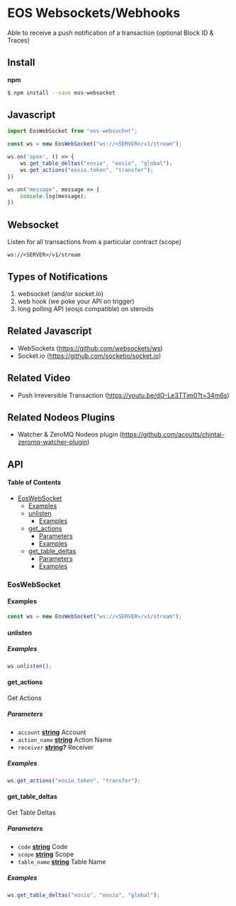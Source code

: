 # EOS Websockets/Webhooks

Able to receive a push notification of a transaction (optional Block ID & Traces)

## Install

**npm**

```bash
$ npm install --save eos-websocket
```

## Javascript

```javascript
import EosWebSocket from "eos-websocket";

const ws = new EosWebSocket("ws://<SERVER>/v1/stream");

ws.on('open', () => {
    ws.get_table_deltas("eosio", "eosio", "global");
    ws.get_actions("eosio.token", "transfer");
})

ws.on("message", message => {
    console.log(message);
})
```

## Websocket

Listen for all transactions from a particular contract (scope)

```url
ws://<SERVER>/v1/stream
```

## Types of Notifications

1) websocket (and/or socket.io)
2) web hook (we poke your API on trigger)
3) long polling API (eosjs compatible) on steroids

## Related Javascript

-   WebSockets (<https://github.com/websockets/ws>)
-   Socket.io (<https://github.com/socketio/socket.io>)

## Related Video

-   Push Irreversible Transaction (<https://youtu.be/dO-Le3TTim0?t=34m6s>)

## Related Nodeos Plugins

-   Watcher & ZeroMQ Nodeos plugin (<https://github.com/acoutts/chintai-zeromq-watcher-plugin>)

## API

<!-- Generated by documentation.js. Update this documentation by updating the source code. -->

#### Table of Contents

-   [EosWebSocket](#eoswebsocket)
    -   [Examples](#examples)
    -   [unlisten](#unlisten)
        -   [Examples](#examples-1)
    -   [get_actions](#get_actions)
        -   [Parameters](#parameters)
        -   [Examples](#examples-2)
    -   [get_table_deltas](#get_table_deltas)
        -   [Parameters](#parameters-1)
        -   [Examples](#examples-3)

### EosWebSocket

#### Examples

```javascript
const ws = new EosWebSocket("ws://<SERVER>/v1/stream");
```

#### unlisten

##### Examples

```javascript
ws.unlisten();
```

#### get_actions

Get Actions

##### Parameters

-   `account` **[string](https://developer.mozilla.org/docs/Web/JavaScript/Reference/Global_Objects/String)** Account
-   `action_name` **[string](https://developer.mozilla.org/docs/Web/JavaScript/Reference/Global_Objects/String)** Action Name
-   `receiver` **[string](https://developer.mozilla.org/docs/Web/JavaScript/Reference/Global_Objects/String)?** Receiver

##### Examples

```javascript
ws.get_actions("eosio.token", "transfer");
```

#### get_table_deltas

Get Table Deltas

##### Parameters

-   `code` **[string](https://developer.mozilla.org/docs/Web/JavaScript/Reference/Global_Objects/String)** Code
-   `scope` **[string](https://developer.mozilla.org/docs/Web/JavaScript/Reference/Global_Objects/String)** Scope
-   `table_name` **[string](https://developer.mozilla.org/docs/Web/JavaScript/Reference/Global_Objects/String)** Table Name

##### Examples

```javascript
ws.get_table_deltas("eosio", "eosio", "global");
```
